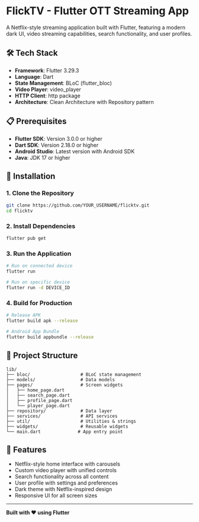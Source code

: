 # FlickTV - Flutter OTT Streaming App

A Netflix-style streaming application built with Flutter, featuring a modern dark UI, video streaming capabilities, search functionality, and user profiles.

## 🛠 Tech Stack

- **Framework**: Flutter 3.29.3
- **Language**: Dart
- **State Management**: BLoC (flutter_bloc)
- **Video Player**: video_player
- **HTTP Client**: http package
- **Architecture**: Clean Architecture with Repository pattern

## 📋 Prerequisites

- **Flutter SDK**: Version 3.0.0 or higher
- **Dart SDK**: Version 2.18.0 or higher
- **Android Studio**: Latest version with Android SDK
- **Java**: JDK 17 or higher

## 🚀 Installation

### 1. Clone the Repository
```bash
git clone https://github.com/YOUR_USERNAME/flicktv.git
cd flicktv
```

### 2. Install Dependencies
```bash
flutter pub get
```

### 3. Run the Application
```bash
# Run on connected device
flutter run

# Run on specific device
flutter run -d DEVICE_ID
```

### 4. Build for Production
```bash
# Release APK
flutter build apk --release

# Android App Bundle
flutter build appbundle --release
```

## 📁 Project Structure

```
lib/
├── bloc/                   # BLoC state management
├── models/                 # Data models
├── pages/                  # Screen widgets
│   ├── home_page.dart
│   ├── search_page.dart
│   ├── profile_page.dart
│   └── player_page.dart
├── repository/             # Data layer
├── services/               # API services
├── util/                   # Utilities & strings
├── widgets/                # Reusable widgets
└── main.dart              # App entry point
```

## 🎯 Features

- Netflix-style home interface with carousels
- Custom video player with unified controls
- Search functionality across all content
- User profile with settings and preferences
- Dark theme with Netflix-inspired design
- Responsive UI for all screen sizes

---

**Built with ❤️ using Flutter**
